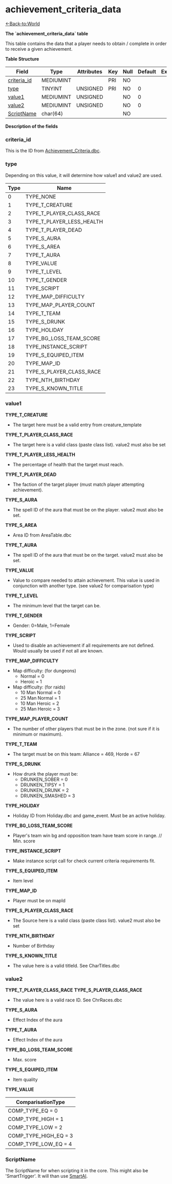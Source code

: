 # achievement\_criteria\_data

[<-Back-to:World](database-world)

**The \`achievement\_criteria\_data\` table**

This table contains the data that a player needs to obtain / complete in order to receive a given achievement.

**Table Structure**

| Field            | Type      | Attributes | Key | Null | Default | Extra | Comment |
| ---------------- | --------- | ---------- | --- | ---- | ------- | ----- | ------- |
| [criteria_id][1] | MEDIUMINT |            | PRI | NO   |         |       |         |
| [type][2]        | TINYINT   | UNSIGNED   | PRI | NO   | 0       |       |         |
| [value1][3]      | MEDIUMINT | UNSIGNED   |     | NO   | 0       |       |         |
| [value2][4]      | MEDIUMINT | UNSIGNED   |     | NO   | 0       |       |         |
| [ScriptName][5]  | char(64)  |            |     | NO   |         |       |         |

[1]: #criteria_id
[2]: #type
[3]: #value1
[4]: #value2
[5]: #scriptname

**Description of the fields**

### criteria\_id

This is the ID from [Achievement\_Criteria.dbc](Achievement+Criteria).

### type

Depending on this value, it will determine how value1 and value2 are used.

| Type | Name                      |
| ---- | ------------------------- |
| 0    | TYPE_NONE                 |
| 1    | TYPE_T_CREATURE           |
| 2    | TYPE_T_PLAYER_CLASS_RACE  |
| 3    | TYPE_T_PLAYER_LESS_HEALTH |
| 4    | TYPE_T_PLAYER_DEAD        |
| 5    | TYPE_S_AURA               |
| 6    | TYPE_S_AREA               |
| 7    | TYPE_T_AURA               |
| 8    | TYPE_VALUE                |
| 9    | TYPE_T_LEVEL              |
| 10   | TYPE_T_GENDER             |
| 11   | TYPE_SCRIPT               |
| 12   | TYPE_MAP_DIFFICULTY       |
| 13   | TYPE_MAP_PLAYER_COUNT     |
| 14   | TYPE_T_TEAM               |
| 15   | TYPE_S_DRUNK              |
| 16   | TYPE_HOLIDAY              |
| 17   | TYPE_BG_LOSS_TEAM_SCORE   |
| 18   | TYPE_INSTANCE_SCRIPT      |
| 19   | TYPE_S_EQUIPED_ITEM       |
| 20   | TYPE_MAP_ID               |
| 21   | TYPE_S_PLAYER_CLASS_RACE  |
| 22   | TYPE_NTH_BIRTHDAY         |
| 23   | TYPE_S_KNOWN_TITLE        |

### value1

**TYPE\_T\_CREATURE**

-   The target here must be a valid entry from creature\_template

**TYPE\_T\_PLAYER\_CLASS\_RACE**

-   The target here is a valid class (paste class list). value2 must also be set

**TYPE\_T\_PLAYER\_LESS\_HEALTH**

-   The percentage of health that the target must reach.

**TYPE\_T\_PLAYER\_DEAD**

-   The faction of the target player (must match player attempting achievement).

**TYPE\_S\_AURA**

-   The spell ID of the aura that must be on the player. value2 must also be set.

**TYPE\_S\_AREA**

-   Area ID from AreaTable.dbc

**TYPE\_T\_AURA**

-   The spell ID of the aura that must be on the target. value2 must also be set.

**TYPE\_VALUE**

-   Value to compare needed to attain achievement. This value is used in conjunction with another type. (see value2 for comparisation type)

**TYPE\_T\_LEVEL**

-   The minimum level that the target can be.

**TYPE\_T\_GENDER**

-   Gender: 0=Male, 1=Female

**TYPE\_SCRIPT**

-   Used to disable an achievement if all requirements are not defined. Would usually be used if not all are known.

**TYPE\_MAP\_DIFFICULTY**

-   Map difficulty: (for dungeons)
    - Normal = 0
    - Heroic = 1
-   Map difficulty: (for raids)
    - 10 Man Normal = 0
    - 25 Man Normal = 1
    - 10 Man Heroic = 2
    - 25 Man Heroic = 3

**TYPE\_MAP\_PLAYER\_COUNT**

-   The number of other players that must be in the zone. (not sure if it is minimum or maximum).

**TYPE\_T\_TEAM**

-   The target must be on this team: Alliance = 469, Horde = 67

**TYPE\_S\_DRUNK**

-   How drunk the player must be:
    - DRUNKEN\_SOBER = 0
    - DRUNKEN\_TIPSY = 1
    - DRUNKEN\_DRUNK = 2
    - DRUNKEN\_SMASHED = 3

**TYPE\_HOLIDAY**

-   Holiday ID from Holiday.dbc and game\_event. Must be an active holiday.

**TYPE\_BG\_LOSS\_TEAM\_SCORE**

-   Player's team win bg and opposition team have team score in range. // Min. score

**TYPE\_INSTANCE\_SCRIPT**

-   Make instance script call for check current criteria requirements fit.

**TYPE\_S\_EQUIPED\_ITEM**

-   Item level

**TYPE\_MAP\_ID**

-   Player must be on mapId

**TYPE\_S\_PLAYER\_CLASS\_RACE**

-   The Source here is a valid class (paste class list). value2 must also be set
 

**TYPE\_NTH\_BIRTHDAY**

-   Number of Birthday

**TYPE\_S\_KNOWN\_TITLE**

-   The value here is a valid titleId. See CharTitles.dbc

### value2

**TYPE\_T\_PLAYER\_CLASS\_RACE**
**TYPE\_S\_PLAYER\_CLASS\_RACE**

-   The value here is a valid race ID. See ChrRaces.dbc

**TYPE\_S\_AURA**

-   Effect Index of the aura

**TYPE\_T\_AURA**

-   Effect Index of the aura

**TYPE\_BG\_LOSS\_TEAM\_SCORE**

-   Max. score

**TYPE\_S\_EQUIPED\_ITEM**

-   Item quality

**TYPE\_VALUE**

| ComparisationType        |
| ------------------------ |
| COMP\_TYPE\_EQ = 0       |
| COMP\_TYPE\_HIGH = 1     |
| COMP\_TYPE\_LOW = 2      |
| COMP\_TYPE\_HIGH\_EQ = 3 |
| COMP\_TYPE\_LOW\_EQ = 4  |

### ScriptName

The ScriptName for when scripting it in the core.
This might also be 'SmartTrigger'. It will than use [SmartAI](smart_scripts).
